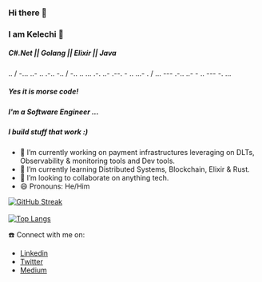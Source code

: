 <!-- 
### Hi there 👋
I used to be Blackhat
 -->
 
### Hi there 👋
### I am Kelechi 👋 
##### C#.Net || Golang || Elixir || Java

.. / -... ..- .. .-.. -.. / -.. .. ... .-. ..- .--. - .. ...- . / ... --- .-.. ..- - .. --- -. ...
##### Yes it is morse code!

##### I'm a Software Engineer ...
##### I build stuff that work :)

- 🔭 I’m currently working on payment infrastructures leveraging on DLTs, Observability & monitoring tools and Dev tools.
- 🌱 I’m currently learning Distributed Systems, Blockchain, Elixir & Rust.
- 👯 I’m looking to collaborate on anything tech.
- 😄 Pronouns: He/Him

 [![GitHub Streak](https://github-readme-streak-stats.herokuapp.com/?user=khelechy&theme=nightowl)](https://git.io/streak-stats)&nbsp; &nbsp; &nbsp; &nbsp; &nbsp;
 <br>
 <br>
 [![Top Langs](https://github-readme-stats.vercel.app/api/top-langs/?username=khelechy&layout=compact&card_width=445)](https://github.com/khelechy/github-readme-stats)

☎️ Connect with me on:<br>
* <a href="https://www.linkedin.com/in/kelechionyekwere/">Linkedin</a><br>
* <a href="https://twitter.com/khelechy1337">Twitter</a> <br>
* <a href="https://medium.com/@khelechy">Medium</a><br>
